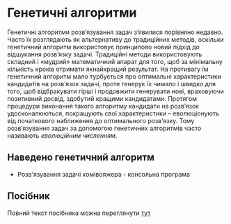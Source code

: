 # Генетичні алгоритми

Генетичні алгоритми розв’язування задач з’явилися порівняно недавно. Часто їх розглядають як альтернативу до традиційних методів, 
оскільки генетичний алгоритм використовує принципово новий підхід до відшукання розв’язку задачі. Традиційні методи використовують 
складний і «мудрий» математичний апарат для того, щоб за мінімальну кількість кроків отримати якнайкращий результат. На противагу їм 
генетичний алгоритм мало турбується про оптимальні характеристики кандидатів на розв’язок задачі, проте генерує їх чимало і швидко для того, 
щоб відбракувати гірші і продовжити генерувати нові, враховуючи позитивний досвід, здобутий кращими кандидатами. Протягом процедури виконання 
такого алгоритму кандидати на розв’язок удосконалюються, покращують свої характеристики – еволюціонують від початкового наближення до оптимального розв’язку. 
Тому розв’язування задач за допомогою генетичних алгоритмів часто називають *еволюційним численням*.

## Наведено генетичний алгоритм

- Розв'язування задачі комівояжера - консольна програма

## Посібник
Повний текст посібника можна переглянути [тут](https://lnuittutor.github.io/)
